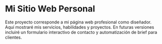 # Mi Sitio Web Personal

Este proyecto corresponde a mi página web profesional como diseñador. Aquí mostraré mis servicios, habilidades y proyectos. En futuras versiones incluiré un formulario interactivo de contacto y automatización de brief para clientes.